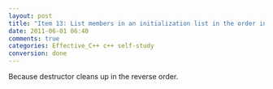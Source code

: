 ```yaml
---
layout: post
title: "Item 13: List members in an initialization list in the order in which they are declared"
date: 2011-06-01 06:40
comments: true
categories: Effective_C++ c++ self-study 
conversion: done
---
```


Because destructor cleans up in the reverse order.

